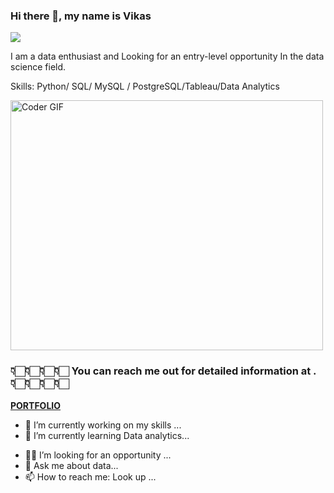 ### Hi there 👋, my name is Vikas 
![](https://media.giphy.com/media/HEURGne9Vj856oivkD/giphy.gif)

I am a data enthusiast and Looking for an entry-level opportunity In the data science field.

Skills: Python/ SQL/ MySQL / PostgreSQL/Tableau/Data Analytics

<img src="https://media.giphy.com/media/SWoSkN6DxTszqIKEqv/giphy.gif" alt="Coder GIF" width="500" height="400">

###            👇🏻👇🏻👇🏻👇🏻 You can reach me out for detailed information at .👇🏻👇🏻👇🏻👇🏻
   [**PORTFOLIO**](vikas0694.github.io)





- 🔭 I’m currently working on my skills ...
- 🌱 I’m currently learning Data analytics...
<!-- - 👯 I’m looking to collaborate on ... -->
- :technologist: I’m looking for an opportunity ...
- 💬 Ask me about data...
- 📫 How to reach me: Look up ...
<!-- - 😄 Pronouns: ... -->

